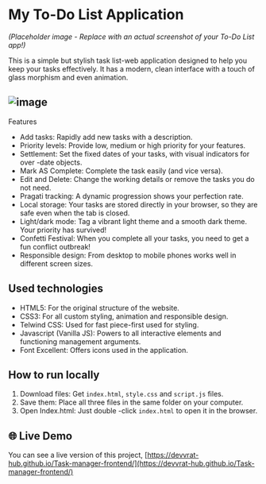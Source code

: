 # My To-Do List Application

*(Placeholder image - Replace with an actual screenshot of your To-Do List app!)*

This is a simple but stylish task list-web application designed to help you keep your tasks effectively. It has a modern, clean interface with a touch of glass morphism and even animation.

## ![image](https://github.com/user-attachments/assets/01522688-ce1c-4f77-8f37-d7bc6d39003c)
 Features

* Add tasks: Rapidly add new tasks with a description.
* Priority levels: Provide low, medium or high priority for your features.
* Settlement: Set the fixed dates of your tasks, with visual indicators for over -date objects.
* Mark AS Complete: Complete the task easily (and vice versa).
* Edit and Delete: Change the working details or remove the tasks you do not need.
* Pragati tracking: A dynamic progression shows your perfection rate.
* Local storage: Your tasks are stored directly in your browser, so they are safe even when the tab is closed.
* Light/dark mode: Tag a vibrant light theme and a smooth dark theme. Your priority has survived!
* Confetti Festival: When you complete all your tasks, you need to get a fun conflict outbreak!
* Responsible design: From desktop to mobile phones works well in different screen sizes.

##  Used technologies

* HTML5: For the original structure of the website.
* CSS3: For all custom styling, animation and responsible design.
* Telwind CSS: Used for fast piece-first used for styling.
* Javascript (Vanilla JS): Powers to all interactive elements and functioning management arguments.
* Font Excellent: Offers icons used in the application.

##  How to run locally

1. Download files: Get `index.html`, `style.css` and `script.js` files.
2. Save them: Place all three files in the same folder on your computer.
3. Open Index.html: Just double -click `index.html` to open it in the browser.

## 🌐 Live Demo

You can see a live version of this project, [https://devvrat-hub.github.io/Task-manager-frontend/](https://devvrat-hub.github.io/Task-manager-frontend/)
